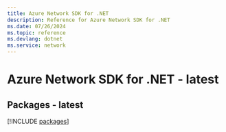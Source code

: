 ```yaml
---
title: Azure Network SDK for .NET
description: Reference for Azure Network SDK for .NET
ms.date: 07/26/2024
ms.topic: reference
ms.devlang: dotnet
ms.service: network
---
```

# Azure Network SDK for .NET - latest
## Packages - latest
[!INCLUDE [packages](network-index.md)]